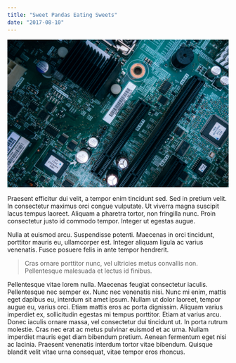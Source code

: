 ```yaml
---
title: "Sweet Pandas Eating Sweets"
date: "2017-08-10"
---
```


![Technology](./circuit-board.jpg)

Praesent efficitur dui velit, a tempor enim tincidunt sed. Sed in pretium velit. In consectetur maximus orci congue vulputate. Ut viverra magna suscipit lacus tempus laoreet. Aliquam a pharetra tortor, non fringilla nunc. Proin consectetur justo id commodo tempor. Integer ut egestas augue.

Nulla at euismod arcu. Suspendisse potenti. Maecenas in orci tincidunt, porttitor mauris eu, ullamcorper est. Integer aliquam ligula ac varius venenatis. Fusce posuere felis in ante tempor hendrerit.

> Cras ornare porttitor nunc, vel ultricies metus convallis non. Pellentesque malesuada et lectus id finibus.

Pellentesque vitae lorem nulla. Maecenas feugiat consectetur iaculis. Pellentesque nec semper ex. Nunc nec venenatis nisi. Nunc mi enim, mattis eget dapibus eu, interdum sit amet ipsum. Nullam ut dolor laoreet, tempor augue eu, varius orci. Etiam mattis eros ac porta dignissim. Aliquam varius imperdiet ex, sollicitudin egestas mi tempus porttitor. Etiam at varius arcu. Donec iaculis ornare massa, vel consectetur dui tincidunt ut. In porta rutrum molestie. Cras nec erat ac metus pulvinar euismod et ac urna. Nullam imperdiet mauris eget diam bibendum pretium. Aenean fermentum eget nisi ac lacinia. Praesent venenatis interdum tortor vitae bibendum. Quisque blandit velit vitae urna consequat, vitae tempor eros rhoncus.
